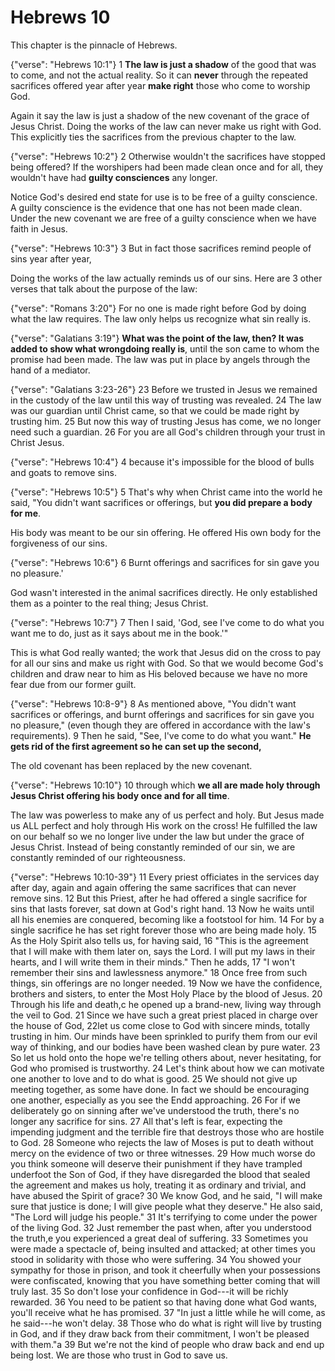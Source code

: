 Hebrews 10
========================================================================

This chapter is the pinnacle of Hebrews.

{"verse": "Hebrews 10:1"}
1 **The law is just a shadow** of the good that was to come, and not the
actual reality. So it can **never** through the repeated sacrifices
offered year after year **make right** those who come to worship God.

Again it say the law is just a shadow of the new covenant of the grace
of Jesus Christ.  Doing the works of the law can never make us right
with God.  This explicitly ties the sacrifices from the previous chapter
to the law.

{"verse": "Hebrews 10:2"}
2 Otherwise wouldn't the sacrifices have stopped being offered? If the
worshipers had been made clean once and for all, they wouldn't have had
**guilty consciences** any longer.

Notice God's desired end state for use is to be free of a guilty
conscience.  A guilty conscience is the evidence that one has not been
made clean.  Under the new covenant we are free of a guilty conscience
when we have faith in Jesus.

{"verse": "Hebrews 10:3"}
3 But in fact those sacrifices remind people of sins year after year,

Doing the works of the law actually reminds us of our sins.  Here are 3
other verses that talk about the purpose of the law:

{"verse": "Romans 3:20"}
For no one is made right before God by doing what the law requires.
The law only helps us recognize what sin really is.

{"verse": "Galatians 3:19"}
**What was the point of the law, then? It was added to show what
wrongdoing really is**, until the son came to whom the promise had been
made. The law was put in place by angels through the hand of a mediator.

{"verse": "Galatians 3:23-26"}
23 Before we trusted in Jesus we remained in the custody of the law
until this way of trusting was revealed.
24 The law was our guardian until Christ came, so that we could be made
right by trusting him.
25 But now this way of trusting Jesus has come, we no longer need such a
guardian.
26 For you are all God's children through your trust in Christ Jesus.

{"verse": "Hebrews 10:4"}
4 because it's impossible for the blood of bulls and goats to remove
sins.

{"verse": "Hebrews 10:5"}
5 That's why when Christ came into the world he said, "You didn't want
sacrifices or offerings, but **you did prepare a body for me**.

His body was meant to be our sin offering.  He offered His own body for
the forgiveness of our sins.

{"verse": "Hebrews 10:6"}
6 Burnt offerings and sacrifices for sin gave you no pleasure.'

God wasn't interested in the animal sacrifices directly.  He only
established them as a pointer to the real thing; Jesus Christ.

{"verse": "Hebrews 10:7"}
7 Then I said, 'God, see I've come to do what you want me to do, just as
it says about me in the book.'"

This is what God really wanted; the work that Jesus did on the cross to
pay for all our sins and make us right with God.  So that we would
become God's children and draw near to him as His beloved because we
have no more fear due from our former guilt.

{"verse": "Hebrews 10:8-9"}
8 As mentioned above, "You didn't want sacrifices or offerings, and
burnt offerings and sacrifices for sin gave you no pleasure," (even
though they are offered in accordance with the law's requirements).
9 Then he said, "See, I've come to do what you want."
**He gets rid of the first agreement so he can set up the second,**

The old covenant has been replaced by the new covenant.

{"verse": "Hebrews 10:10"}
10 through which **we all are made holy through Jesus Christ offering
his body once and for all time**.

The law was powerless to make any of us perfect and holy.  But Jesus
made us ALL perfect and holy through His work on the cross!
He fulfilled the law on our behalf so we no longer live under the law
but under the grace of Jesus Christ.  Instead of being constantly
reminded of our sin, we are constantly reminded of our righteousness.

{"verse": "Hebrews 10:10-39"}
11 Every priest officiates in the services day after day, again and again offering the same sacrifices that can never remove sins.
12 But this Priest, after he had offered a single sacrifice for sins that lasts forever, sat down at God's right hand.
13 Now he waits until all his enemies are conquered, becoming like a footstool for him.
14 For by a single sacrifice he has set right forever those who are being made holy.
15 As the Holy Spirit also tells us, for having said,
16 "This is the agreement that I will make with them later
on, says the Lord. I will put my laws in their hearts, and I will write them in their minds." Then he adds,
17 "I won't remember their sins and lawlessness anymore."
18 Once free from such things, sin offerings are no longer needed.
19 Now we have the confidence, brothers and sisters, to enter the Most Holy Place by the blood of Jesus.
20 Through his life and death,c he opened up a brand-new, living way through the veil to God.
21 Since we have such a great priest placed in charge over the house of God,
22let us come close to God with sincere minds, totally trusting in him. Our minds have been sprinkled to purify them from our evil way of thinking, and our bodies have been washed clean by pure water.
23 So let us hold onto the hope we're telling others about, never hesitating, for God who promised is trustworthy.
24 Let's think about how we can motivate one another to love and to do what is good.
25 We should not give up meeting together, as some have done. In fact we should be encouraging one another, especially as you see the Endd approaching.
26 For if we deliberately go on sinning after we've understood the truth, there's no longer any sacrifice for sins.
27 All that's left is fear, expecting the impending judgment and the terrible fire that destroys those who are hostile to God.
28 Someone who rejects the law of Moses is put to death without
mercy on the evidence of two or three witnesses.
29 How much worse do you think someone will deserve
their punishment if they have trampled underfoot the Son of God, if they have disregarded the blood that sealed the agreement and makes us holy, treating it as ordinary and trivial, and have abused the Spirit of grace?
30 We know God, and he said, "I will make sure that justice is done; I will give people what they deserve." He also said, "The Lord will judge his people."
31 It's terrifying to come under the power of the living God.
32 Just remember the past when, after you understood the truth,e you experienced a great deal of
suffering.
33 Sometimes you were made a spectacle of, being insulted and attacked; at other times you
stood in solidarity with those who were suffering.
34 You showed your sympathy for those in prison, and took it cheerfully when your possessions were confiscated, knowing that you have something better coming that will truly last.
35 So don't lose your confidence in God---it will be richly rewarded.
36 You need to be patient so that having done what God wants, you'll receive what he has promised.
37 "In just a little while he will come, as he said---he won't delay.
38 Those who do what is right will live by trusting in God, and if they draw back from their commitment, I won't be pleased with them."a
39 But we're not the kind of people who draw back and end up being lost. We are those who trust in God to save us.
